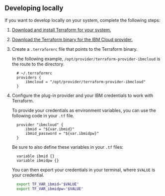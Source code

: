 
## Developing locally

If you want to develop locally on your system, complete the following steps:

1. <a href="https://www.terraform.io/intro/getting-started/install.html">Download and install Terraform for your system. <i class="fa fa-external-link" alt="External link icon"></i></a>

2. <a href="https://github.com/IBM-Bluemix/terraform/releases">Download the Terraform binary for the IBM Cloud provider. <i class="fa fa-external-link" alt="External link icon"></i></a>

3. Create a `.terraformrc` file that points to the Terraform binary.

    In the following example, `/opt/provider/terraform-provider-ibmcloud` is the route to the directory.

      ```
        # ~/.terraformrc
        providers {
            ibmcloud = "/opt/provider/terraform-provider-ibmcloud"
        }
      ```

4. Configure the plug-in provider and your IBM credentials to work with Terraform.

    To provide your credentials as environment variables, you can use the following code in your `.tf` file.

      ```hcl
        provider "ibmcloud" {
            ibmid = "${var.ibmid}"
            ibmid_password = "${var.ibmidpw}"
        }
      ```

    Be sure to also define these variables in your `.tf` files:

      ```hcl
        variable ibmid {}
        variable ibmidpw {}
      ```

    You can then export your credentials in your terminal, where `$VALUE` is your credential.

      ```bash
        export TF_VAR_ibmid="$VALUE"
        export TF_VAR_ibmidpw="$VALUE"
      ```
